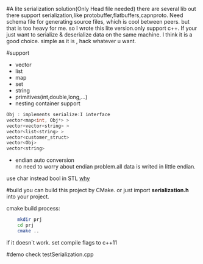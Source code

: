 #A lite serialization solution(Only Head file needed)
there are several lib out there support serialization,like protobuffer,flatbuffers,capnproto.
Need schema file for generating source files, which is cool between peers. 
but that is too heavy for me. so I wrote this lite version.only support c++. 
If your just want to serialize & deserialize data on the same machine. I think it is a  good choice. simple as it is , hack whatever u want.

#support 
* vector
* list
* map
* set
* string
* primitives(int,double,long,...)
* nesting container support
```cpp
Obj : implements serialize:I interface
vector<map<int, Obj*> >  
vector<vector<string> >  
vector<list<string> >  
vector<customer_struct>
vector<Obj> 
vector<string>  
```
* endian auto conversion  
  no need to worry about endian problem.all data is writed in little endian.


use char instead bool in STL
[why](http://stackoverflow.com/questions/15809157/why-is-the-size-of-stdvectorbool-16-byte)


#build
you can build this project by CMake. or  just import **serialization.h** into your project.

cmake build process:

```sh
	mkdir prj
	cd prj
	cmake ..
```
if it doesn`t work. set compile flags to c++11


#demo
check testSerialization.cpp 
 
 


